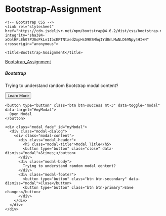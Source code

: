 # Bootstrap-Assignment
<!doctype html>
<html lang="en">
  <head>
    <!-- Required meta tags -->
    <meta charset="utf-8">
    <meta name="viewport" content="width=device-width, initial-scale=1, shrink-to-fit=no">

    <!-- Bootstrap CSS -->
    <link rel="stylesheet" href="https://cdn.jsdelivr.net/npm/bootstrap@4.6.2/dist/css/bootstrap.min.css" integrity="sha384-xOolHFLEh07PJGoPkLv1IbcEPTNtaed2xpHsD9ESMhqIYd0nLMwNLD69Npy4HI+N" crossorigin="anonymous">

    <title>Bootstrap-Assignment</title>
  </head>
  <body>
     <nav class="navbar navbar-expand-lg navbar-light bg-light">
    <a class="navbar-brand" href="#">Bootstrap_Assignment</a>
  </nav>

  <div class="container mt-4">
      <div class="card">
      <div class="card-body">
        <h5 class="card-title">Bootstrap</h5>
        <p class="card-text">Trying to understand random Bootstrap modal content? <p>
        <button class="btn btn-primary">Learn More</button>
      </div>
    </div>

    <button type="button" class="btn btn-success mt-3" data-toggle="modal" data-target="#myModal">
      Open Modal
    </button>

    <div class="modal fade" id="myModal">
      <div class="modal-dialog">
        <div class="modal-content">
          <div class="modal-header">
            <h5 class="modal-title">Modal Title</h5>
            <button type="button" class="close" data-dismiss="modal">&times;</button>
          </div>
          <div class="modal-body">
            Trying to understand random modal content?
          </div>
          <div class="modal-footer">
            <button type="button" class="btn btn-secondary" data-dismiss="modal">Close</button>
            <button type="button" class="btn btn-primary">Save changes</button>
          </div>
        </div>
      </div>
    </div>
  </div>
  </body>
</html> 
